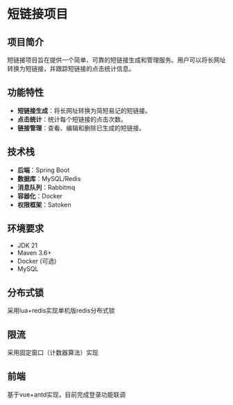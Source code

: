 # 短链接项目

## 项目简介

短链接项目旨在提供一个简单、可靠的短链接生成和管理服务。用户可以将长网址转换为短链接，并跟踪短链接的点击统计信息。

## 功能特性

- **短链接生成**：将长网址转换为简短易记的短链接。
- **点击统计**：统计每个短链接的点击次数。
- **链接管理**：查看、编辑和删除已生成的短链接。

## 技术栈

- **后端**：Spring Boot
- **数据库**：MySQL/Redis
- **消息队列**：Rabbitmq
- **容器化**：Docker
- **权限框架**：Satoken

## 环境要求

- JDK 21
- Maven 3.6+
- Docker (可选)
- MySQL

## 分布式锁
采用lua+redis实现单机版redis分布式锁

## 限流
采用固定窗口（计数器算法）实现

## 前端
基于vue+antd实现，目前完成登录功能联调

